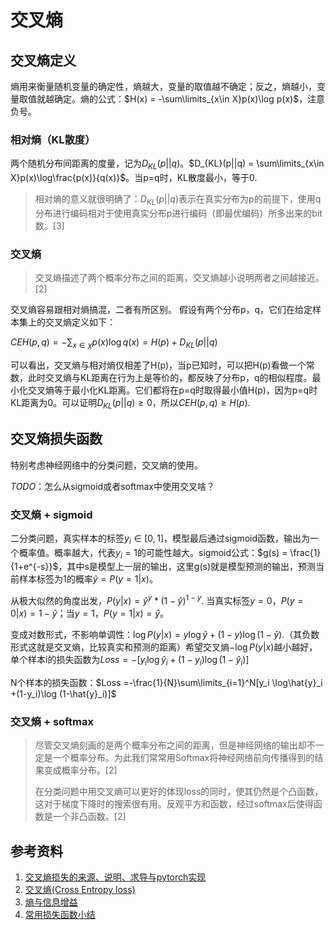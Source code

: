 # 交叉熵

## 交叉熵定义

熵用来衡量随机变量的确定性，熵越大，变量的取值越不确定；反之，熵越小，变量取值就越确定。熵的公式：$H(x) = -\sum\limits_{x\in X}p(x)\log p(x)$，注意负号。

### 相对熵（KL散度）

两个随机分布间距离的度量，记为$D_{KL}(p||q)$。$D_{KL}(p||q) = \sum\limits_{x\in X}p(x)\log\frac{p(x)}{q(x)}$。当p=q时，KL散度最小，等于0. 

> 相对熵的意义就很明确了：$D_{KL}(p||q)$表示在真实分布为p的前提下，使用q分布进行编码相对于使用真实分布p进行编码（即最优编码）所多出来的bit数。[3]

### 交叉熵

> 交叉熵描述了两个概率分布之间的距离，交叉熵越小说明两者之间越接近。[2]

交叉熵容易跟相对熵搞混，二者有所区别。 假设有两个分布p，q，它们在给定样本集上的交叉熵定义如下：

$CEH(p,q)=−\sum_{x∈χ}p(x)\log q(x)=H(p)+D_{KL}(p||q)​$

可以看出，交叉熵与相对熵仅相差了H(p)，当p已知时，可以把H(p)看做一个常数，此时交叉熵与KL距离在行为上是等价的，都反映了分布p，q的相似程度。最小化交叉熵等于最小化KL距离。它们都将在p=q时取得最小值H(p)，因为p=q时KL距离为0。可以证明$D_{KL}(p||q)\ge0$，所以$CEH(p,q)\ge H(p)$.

## 交叉熵损失函数

特别考虑神经网络中的分类问题，交叉熵的使用。

*TODO*：怎么从sigmoid或者softmax中使用交叉啥？

### 交叉熵 + sigmoid

二分类问题，真实样本的标签$y_i\in[0,1]​$，模型最后通过sigmoid函数，输出为一个概率值。概率越大，代表$y_i=1​$的可能性越大。sigmoid公式：$g(s) = \frac{1}{1+e^{-s}}​$，其中s是模型上一层的输出，这里g(s)就是模型预测的输出，预测当前样本标签为1的概率$\hat{y} = P(y=1|x)​$。

从极大似然的角度出发，$P(y|x) = \hat{y}^y*(1-\hat{y})^{1-y}​$. 当真实标签$y=0​$，$P(y=0|x) = 1- \hat{y}​$；当$y=1​$，$P(y=1|x) = \hat{y}​$。

变成对数形式，不影响单调性：$\log P(y|x) =y \log\hat{y} +(1-y)\log (1-\hat{y})​$.（其负数形式这就是交叉熵，比较真实和预测的距离）希望交叉熵$-\log P(y|x)​$越小越好，单个样本i的损失函数为$Loss =-[y_i \log\hat{y}_i +(1-y_i)\log (1-\hat{y}_i)]​$

N个样本的损失函数：$Loss =-\frac{1}{N}\sum\limits_{i=1}^N[y_i \log\hat{y}_i +(1-y_i)\log (1-\hat{y}_i)]$

### 交叉熵 + softmax

> 尽管交叉熵刻画的是两个概率分布之间的距离，但是神经网络的输出却不一定是一个概率分布。为此我们常常用Softmax将神经网络前向传播得到的结果变成概率分布。[2]
>
> 在分类问题中用交叉熵可以更好的体现loss的同时，使其仍然是个凸函数，这对于梯度下降时的搜索很有用。反观平方和函数，经过softmax后使得函数是一个非凸函数。[2]



## 参考资料

1. [交叉熵损失的来源、说明、求导与pytorch实现](https://zhuanlan.zhihu.com/p/67782576)
2. [交叉熵(Cross Entropy loss)](https://www.cnblogs.com/o-v-o/p/9975365.html)
3. [熵与信息增益](<https://blog.csdn.net/xg123321123/article/details/52864830>)
4. [常用损失函数小结](https://blog.csdn.net/zhangjunp3/article/details/80467350)